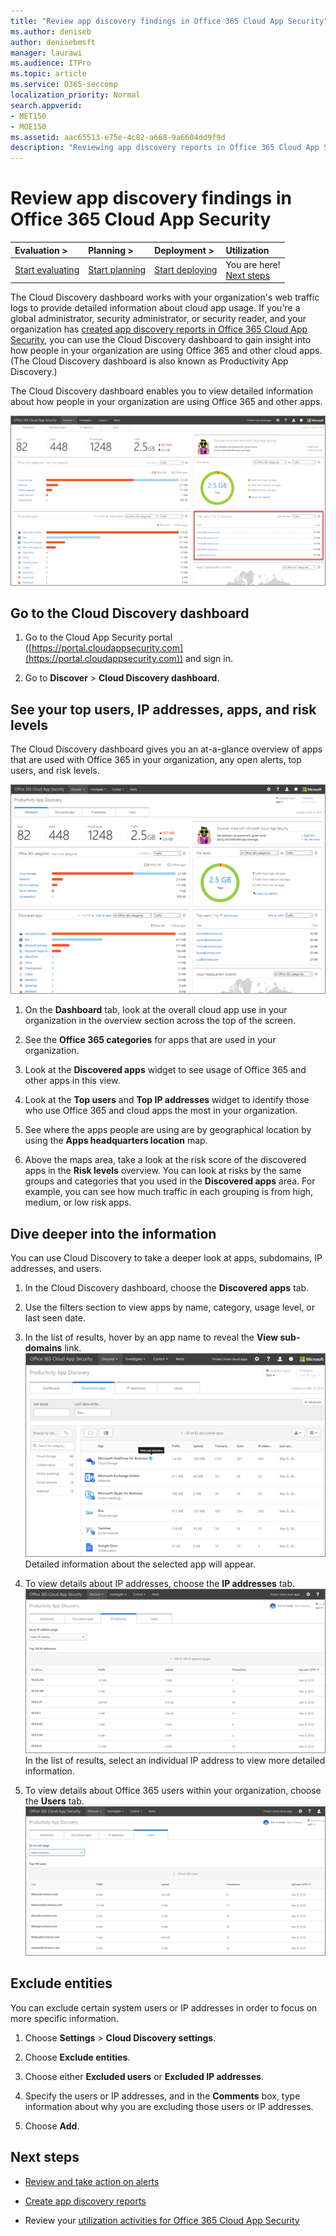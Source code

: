 ```yaml
---
title: "Review app discovery findings in Office 365 Cloud App Security"
ms.author: deniseb
author: denisebmsft
manager: laurawi
ms.audience: ITPro
ms.topic: article
ms.service: O365-seccomp
localization_priority: Normal
search.appverid:
- MET150
- MOE150
ms.assetid: aac65513-e75e-4c82-a668-9a6604dd9f9d
description: "Reviewing app discovery reports in Office 365 Cloud App Security can help you learn more about how people in your organization use cloud apps. After you've created app discovery reports using log files from your firewalls and proxies, review the results in the app discovery dashboard."
---
```


# Review app discovery findings in Office 365 Cloud App Security
  
|****Evaluation** \>**|****Planning** \>**|****Deployment** \>**|****Utilization****|
|:-----|:-----|:-----|:-----|
|[Start evaluating](office-365-cas-overview.md) <br/> |[Start planning](get-ready-for-office-365-cas.md) <br/> |[Start deploying](turn-on-office-365-cas.md) <br/> |You are here!  <br/> [Next steps](#next-steps) <br/> |
   
The Cloud Discovery dashboard works with your organization's web traffic logs to provide detailed information about cloud app usage. If you're a global administrator, security administrator, or security reader, and your organization has [created app discovery reports in Office 365 Cloud App Security](create-app-discovery-reports-in-ocas.md), you can use the Cloud Discovery dashboard to gain insight into how people in your organization are using Office 365 and other cloud apps. (The Cloud Discovery dashboard is also known as Productivity App Discovery.)
  
 The Cloud Discovery dashboard enables you to view detailed information about how people in your organization are using Office 365 and other apps. 
  
![The Cloud Discovery dashboard has been updated](media/12712681-c0b3-4cb3-b7fd-2cf2ad4e825f.png)
     
## Go to the Cloud Discovery dashboard

1. Go to the Cloud App Security portal ([https://portal.cloudappsecurity.com](https://portal.cloudappsecurity.com)) and sign in.
    
2. Go to **Discover** \> **Cloud Discovery dashboard**.
    
## See your top users, IP addresses, apps, and risk levels

The Cloud Discovery dashboard gives you an at-a-glance overview of apps that are used with Office 365 in your organization, any open alerts, top users, and risk levels.
  
![Cloud Discovery dashboaard](media/06696946-fbdf-4781-b5b8-2ac074fcb2a1.png)
  
1. On the **Dashboard** tab, look at the overall cloud app use in your organization in the overview section across the top of the screen. 
    
2. See the **Office 365 categories** for apps that are used in your organization. 
    
3. Look at the **Discovered apps** widget to see usage of Office 365 and other apps in this view. 
    
4. Look at the **Top users** and **Top IP addresses** widget to identify those who use Office 365 and cloud apps the most in your organization. 
    
5. See where the apps people are using are by geographical location by using the **Apps headquarters location** map. 
    
6. Above the maps area, take a look at the risk score of the discovered apps in the **Risk levels** overview. You can look at risks by the same groups and categories that you used in the **Discovered apps** area. For example, you can see how much traffic in each grouping is from high, medium, or low risk apps. 
    
## Dive deeper into the information

You can use Cloud Discovery to take a deeper look at apps, subdomains, IP addresses, and users.
  
1. In the Cloud Discovery dashboard, choose the **Discovered apps** tab. 
    
2. Use the filters section to view apps by name, category, usage level, or last seen date.
    
3. In the list of results, hover by an app name to reveal the **View sub-domains** link.<br/> ![Hover next to an app to reveal a link to view subdomain details](media/4a212215-8a2c-46fd-9ef9-89e4064658a6.png)<br/>Detailed information about the selected app will appear.
    
4. To view details about IP addresses, choose the **IP addresses** tab.<br/>![Cloud Discovery shows detailed information about IP addresses](media/0c742bf6-da9e-4d22-8656-a27a5007d5d5.png)<br/>In the list of results, select an individual IP address to view more detailed information.
    
5. To view details about Office 365 users within your organization, choose the **Users** tab.<br/>![Cloud Discovery - users info](media/2d9c2d85-01e6-4057-8020-d9a68f26bbac.png)
  
## Exclude entities

You can exclude certain system users or IP addresses in order to focus on more specific information.
  
1. Choose **Settings** \> **Cloud Discovery settings**.
    
2. Choose **Exclude entities**.
    
3. Choose either **Excluded users** or **Excluded IP addresses**.
    
4. Specify the users or IP addresses, and in the **Comments** box, type information about why you are excluding those users or IP addresses. 
    
5. Choose **Add**.
    
## Next steps

- [Review and take action on alerts](review-office-365-cas-alerts.md)
    
- [Create app discovery reports](create-app-discovery-reports-in-ocas.md)
    
- Review your [utilization activities for Office 365 Cloud App Security](utilization-activities-for-ocas.md)
    

